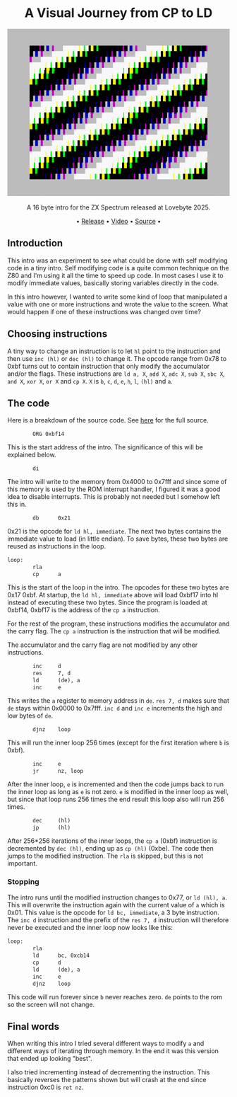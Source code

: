 <h1 align="center">A Visual Journey from CP to LD</h1>

<p align="center"><img src="media/a_visual_journey_from_cp_to_ld-screenshot.png"></p>

<p align="center">A 16 byte intro for the ZX Spectrum released at Lovebyte 2025.</p>

<p align="center">
• <a href="https://darkside.no/zx/darklite-a_visual_journey_from_cp_to_ld.zip">Release</a>
• <a href="https://youtu.be/N42H2eTo7gM">Video</a>
• <a href="src/journey.asm">Source</a>
•</p>

## Introduction

This intro was an experiment to see what could be done with self
modifying code in a tiny intro. Self modifying code is a quite common
technique on the Z80 and I'm using it all the time to speed up
code. In most cases I use it to modify immediate values, basically
storing variables directly in the code.

In this intro however, I wanted to write some kind of loop that
manipulated a value with one or more instructions and wrote the value
to the screen. What would happen if one of these instructions was
changed over time?

## Choosing instructions

A tiny way to change an instruction is to let `hl` point to the
instruction and then use `inc (hl)` or `dec (hl)` to change it. The
opcode range from 0x78 to 0xbf turns out to contain instruction that
only modify the accumulator and/or the flags. These instructions are
`ld a, X`, `add X`, `adc X`, `sub X`, `sbc X`, `and X`, `xor X`, `or
X` and `cp X`. `X` is `b`, `c`, `d`, `e`, `h`, `l`, `(hl)` and `a`.

## The code

Here is a breakdown of the source code. See [here](src/journey.asm)
for the full source.


```
        ORG 0xbf14
```

This is the start address of the intro. The significance of this will
be explained below.

```
        di
```

The intro will write to the memory from 0x4000 to 0x7fff and since
some of this memory is used by the ROM interrupt handler, I figured it
was a good idea to disable interrupts. This is probably not needed but
I somehow left this in.

```
        db      0x21
```

0x21 is the opcode for `ld hl, immediate`. The next two bytes contains
the immediate value to load (in little endian). To save bytes, these
two bytes are reused as instructions in the loop.

```
loop:
        rla
        cp      a
```

This is the start of the loop in the intro. The opcodes for these two
bytes are 0x17 0xbf. At startup, the `ld hl, immediate` above will
load 0xbf17 into hl instead of executing these two bytes. Since the
program is loaded at 0xbf14, 0xbf17 is the address of the `cp a`
instruction.

For the rest of the program, these instructions modifies the accumulator
and the carry flag. The `cp a` instruction is the instruction
that will be modified.

The accumulator and the carry flag are not modified by any other
instructions.

```
        inc     d
        res     7, d
        ld      (de), a
        inc     e
```

This writes the `a` register to memory address in `de`. `res 7, d`
makes sure that `de` stays within 0x0000 to 0x7fff. `inc d` and `inc
e` increments the high and low bytes of `de`. 

```
        djnz    loop
```

This will run the inner loop 256 times (except for the first iteration
where `b` is 0xbf).

```
        inc     e
        jr      nz, loop
```

After the inner loop, `e` is incremented and then the code jumps back
to run the inner loop as long as `e` is not zero. `e` is modified in
the inner loop as well, but since that loop runs 256 times the end
result this loop also will run 256 times. 



```
        dec     (hl)
        jp      (hl)
```

After 256*256 iterations of the inner loops, the `cp a` (0xbf)
instruction is decremented by `dec (hl)`, ending up as `cp (hl)`
(0xbe). The code then jumps to the modified instruction. The `rla` is
skipped, but this is not important.

### Stopping

The intro runs until the modified instruction changes to 0x77, or `ld
(hl), a`. This will overwrite the instruction again with the current
value of `a` which is 0x01. This value is the opcode for `ld bc,
immediate`, a 3 byte instruction. The `inc d` instruction and the
prefix of the `res 7, d` instruction will therefore never be executed
and the inner loop now looks like this:

```
loop:
        rla
        ld      bc, 0xcb14
        cp      d
        ld      (de), a
        inc     e
        djnz    loop
```

This code will run forever since `b` never reaches zero. `de` points
to the rom so the screen will not change.

## Final words

When writing this intro I tried several different ways to modify `a`
and different ways of iterating through memory. In the end it was this
version that ended up looking "best". 

I also tried incrementing instead of decrementing the
instruction. This basically reverses the patterns shown but will crash
at the end since instruction 0xc0 is `ret nz`. 
